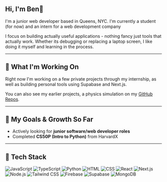 ## Hi, I'm Ben👋

I'm a junior web developer based in Queens, NYC. I'm currently a student (for now) and an intern for a web development company

I focus on building actually useful applications - nothing fancy just tools that actually work. Whether its debugging or replacing a laptop screen, I like doing it myself and learning in the process.

---

## 🧪 What I'm Working On

Right now I'm working on a few private projects through my internship, as well as building personal tools using Supabase and Next.js.

You can also see my earlier projects, a physics simulation on my [GitHub Repos](https://github.com/BenjaminBerkes?tab=repositories).

---

## 🚀 My Goals & Growth So Far

- Actively looking for **junior software/web developer roles**
- Completed **CS50P (Intro to Python)** from HarvardX

---

<!--
**BenjaminBerkes/BenjaminBerkes** is a ✨ _special_ ✨ repository because its `README.md` (this file) appears on your GitHub profile.

Here are some ideas to get you started:

- 🔭 I’m currently working on ...
- 🌱 I’m currently learning ...
- 👯 I’m looking to collaborate on ...
- 🤔 I’m looking for help with ...
- 💬 Ask me about ...
- 📫 How to reach me: ...
- 😄 Pronouns: ...
- ⚡ Fun fact: ...
-->
## 🧰 Tech Stack

![JavaScript](https://img.shields.io/badge/-JavaScript-F7DF1E?logo=javascript&logoColor=black&style=flat)
![TypeScript](https://img.shields.io/badge/-TypeScript-3178C6?logo=typescript&logoColor=white&style=flat)
![Python](https://img.shields.io/badge/-Python-3776AB?logo=python&logoColor=white&style=flat)
![HTML](https://img.shields.io/badge/-HTML5-E34F26?logo=html5&logoColor=white&style=flat)
![CSS](https://img.shields.io/badge/-CSS3-1572B6?logo=css3&logoColor=white&style=flat)
![React](https://img.shields.io/badge/-React-61DAFB?logo=react&logoColor=black&style=flat)
![Next.js](https://img.shields.io/badge/-Next.js-000000?logo=next.js&logoColor=white&style=flat)
![Node.js](https://img.shields.io/badge/-Node.js-339933?logo=node.js&logoColor=white&style=flat)
![Tailwind CSS](https://img.shields.io/badge/-TailwindCSS-06B6D4?logo=tailwindcss&logoColor=white&style=flat)
![Firebase](https://img.shields.io/badge/-Firebase-FFCA28?logo=firebase&logoColor=black&style=flat)
![Supabase](https://img.shields.io/badge/-Supabase-3ECF8E?logo=supabase&logoColor=white&style=flat)
![MongoDB](https://img.shields.io/badge/-MongoDB-47A248?logo=mongodb&logoColor=white&style=flat)
